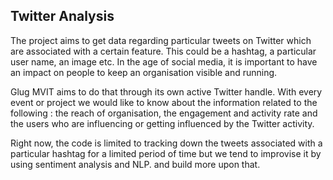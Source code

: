 ## Twitter Analysis

The project aims to get data regarding particular tweets on Twitter which are associated  with a certain feature. This could be a hashtag, a particular user name, an image etc. In the age of social media, it is important to have an impact on people to keep an organisation visible and running. 

Glug MVIT aims to do that through its own active Twitter handle. With every event or project we would like to know about the information related to the following : the reach of organisation, the engagement and activity rate and the users who are influencing or getting influenced by the Twitter activity.

Right now, the code is limited to tracking down the tweets associated with a particular hashtag for a limited period of time but we tend to improvise it by using sentiment analysis and NLP. and build more upon that. 

